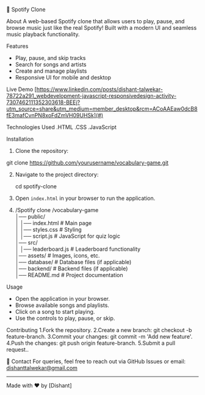 🎵 Spotify Clone

  About
A web-based Spotify clone that allows users to play, pause, and browse music just like the real Spotify! Built with a modern UI and seamless music playback functionality.

  Features
-  Play, pause, and skip tracks
-  Search for songs and artists
-  Create and manage playlists
-  Responsive UI for mobile and desktop

 Live Demo
[https://www.linkedin.com/posts/dishant-talwekar-78722a291_webdevelopment-javascript-responsivedesign-activity-7307462111352303618-BEEj?utm_source=share&utm_medium=member_desktop&rcm=ACoAAEaw0dcB8fE3mafCvnPN8xoFdZmVH09UHSk](#)

Technologies Used
.HTML
.CSS
.JavaScript

Installation
1. Clone the repository:

  git clone https://github.com/yourusername/vocabulary-game.git

2. Navigate to the project directory:
   
   cd spotify-clone
   
3. Open `index.html` in your browser to run the application.

4. /Spotify clone
/vocabulary-game  
│── public/  
│   │── index.html     # Main page  
│   │── styles.css     # Styling  
│   │── script.js      # JavaScript for quiz logic  
│── src/  
│   │── leaderboard.js # Leaderboard functionality  
│── assets/           # Images, icons, etc.  
│── database/         # Database files (if applicable)  
│── backend/          # Backend files (if applicable)  
│── README.md         # Project documentation  


Usage
- Open the application in your browser.
- Browse available songs and playlists.
- Click on a song to start playing.
- Use the controls to play, pause, or skip.

 Contributing
1.Fork the repository.
2.Create a new branch: git checkout -b feature-branch.
3.Commit your changes: git commit -m 'Add new feature'.
4.Push the changes: git push origin feature-branch.
5.Submit a pull request..

📩 Contact
For queries, feel free to reach out via GitHub Issues or email: dishanttalwekar@gmail.com

---
Made with ❤️ by [Dishant]
